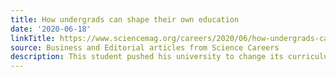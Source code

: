 ```yaml
---
title: How undergrads can shape their own education
date: '2020-06-18'
linkTitle: https://www.sciencemag.org/careers/2020/06/how-undergrads-can-shape-their-own-education
source: Business and Editorial articles from Science Careers
description: This student pushed his university to change its curriculum
---
```

